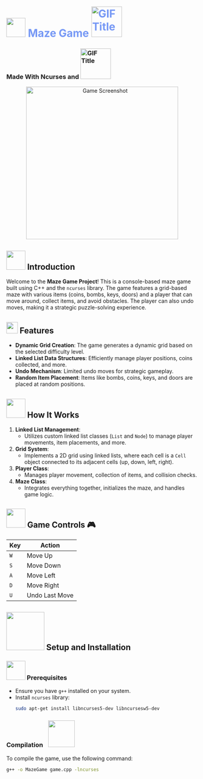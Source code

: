 <h1 style="color: rgb(118, 152, 245)", align="left">
  <img src="https://emojis.slackmojis.com/emojis/images/1531849430/4246/blob-sunglasses.gif?1531849430" width="50"/>
  Maze Game
  <img src="https://i.pinimg.com/originals/d2/85/ba/d285ba2cc51a540ad5d5e06c489ce121.gif" alt="GIF Title" width="80"/>
</h1>

<h3 align="left">
  Made With Ncurses and 
  <img src="https://img.shields.io/badge/c++-%2300599C.svg?style=for-the-badge&logo=c%2B%2B&logoColor=white" alt="GIF Title" width="80"/>
</h3>




  <div align="center">
  <img src="https://github.com/user-attachments/assets/0d9672da-2368-4129-bce5-bb2157428fbe" alt="Game Screenshot" width="400"/>
</div>


## <img src="https://media.giphy.com/media/VgCDAzcKvsR6OM0uWg/giphy.gif" width="50"> Introduction

Welcome to the **Maze Game Project**! This is a console-based maze game built using C++ and the `ncurses` library. The game features a grid-based maze with various items (coins, bombs, keys, doors) and a player that can move around, collect items, and avoid obstacles. The player can also undo moves, making it a strategic puzzle-solving experience.

## <img src="https://media.giphy.com/media/VbK2YCQFWdg5nvH5wa/giphy.gif" width="30"> Features

- **Dynamic Grid Creation**: The game generates a dynamic grid based on the selected difficulty level.
- **Linked List Data Structures**: Efficiently manage player positions, coins collected, and more.
- **Undo Mechanism**: Limited undo moves for strategic gameplay.
- **Random Item Placement**: Items like bombs, coins, keys, and doors are placed at random positions.

##  <img src="https://media.giphy.com/media/JoaeMGYYkHpC/giphy.gif" width="50"> How It Works

1. **Linked List Management**: 
    - Utilizes custom linked list classes (`List` and `Node`) to manage player movements, item placements, and more.
2. **Grid System**: 
    - Implements a 2D grid using linked lists, where each cell is a `Cell` object connected to its adjacent cells (up, down, left, right).
3. **Player Class**: 
    - Manages player movement, collection of items, and collision checks.
4. **Maze Class**: 
    - Integrates everything together, initializes the maze, and handles game logic.

## <img src="https://media.giphy.com/media/KOLIHpiF4BVzQBUYUt/giphy.gif" width="50"> Game Controls 🎮

| Key | Action         |
|-----|----------------|
| `W` | Move Up        |
| `S` | Move Down      |
| `A` | Move Left      |
| `D` | Move Right     |
| `U` | Undo Last Move |

## <img src="https://media.giphy.com/media/3oKIPnAiaMCws8nOsE/giphy.gif" width="100"> Setup and Installation

### <img src="https://media.giphy.com/media/Ll22OhMLAlVDb8UQWe/giphy.gif" width="50">  Prerequisites

- Ensure you have `g++` installed on your system.
- Install `ncurses` library: 
    ```bash
    sudo apt-get install libncurses5-dev libncursesw5-dev
    ```

### Compilation <img src="https://media.giphy.com/media/kG9DITGH0UTsnFacyV/giphy.gif" width="70" style="float: center; margin-left: 10px;">


To compile the game, use the following command:
```bash
g++ -o MazeGame game.cpp -lncurses
```

